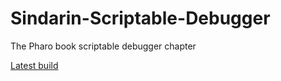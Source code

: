 # Sindarin-Scriptable-Debugger
The Pharo book scriptable debugger chapter


[Latest build](https://github.com/StevenCostiou/The-Pharo-Debugger-Book/releases/download/latest/tpd-wip.pdf)